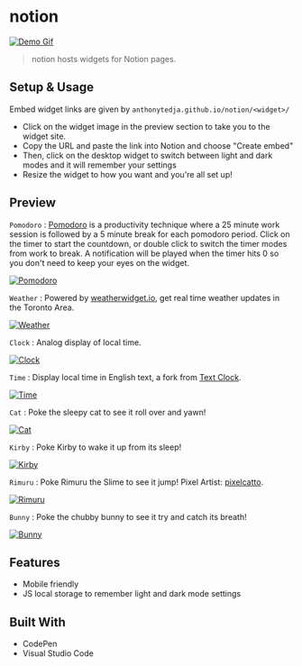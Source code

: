 # notion

[![Demo Gif](assets/demo.gif)](https://github.com/anthonytedja/notion)

> notion hosts widgets for Notion pages.

## Setup & Usage

Embed widget links are given by `anthonytedja.github.io/notion/<widget>/`

- Click on the widget image in the preview section to take you to the widget site.
- Copy the URL and paste the link into Notion and choose "Create embed"
- Then, click on the desktop widget to switch between light and dark modes and it will remember your settings
- Resize the widget to how you want and you're all set up!

## Preview

`Pomodoro` : [Pomodoro](https://todoist.com/productivity-methods/pomodoro-technique) is a productivity technique where a 25 minute work session is followed by a 5 minute break for each pomodoro period. Click on the timer to start the countdown, or double click to switch the timer modes from work to break. A notification will be played when the timer hits 0 so you don't need to keep your eyes on the widget.

[![Pomodoro](assets/pomodoro.jpg)](https://anthonytedja.github.io/notion/pomodoro/)

`Weather` : Powered by [weatherwidget.io](https://weatherwidget.io/), get real time weather updates in the Toronto Area.

[![Weather](assets/weather.jpg)](https://anthonytedja.github.io/notion/weather/)

`Clock` : Analog display of local time.

[![Clock](assets/clock.jpg)](https://anthonytedja.github.io/notion/clock/)

`Time` : Display local time in English text, a fork from [Text Clock](https://github.com/searleb/text-clock-chrome).

[![Time](assets/time.jpg)](https://anthonytedja.github.io/notion/time/)

`Cat` : Poke the sleepy cat to see it roll over and yawn!

[![Cat](assets/cat.jpg)](https://anthonytedja.github.io/notion/cat/)

`Kirby` : Poke Kirby to wake it up from its sleep!

[![Kirby](assets/kirby.jpg)](https://anthonytedja.github.io/notion/kirby/)

`Rimuru` : Poke Rimuru the Slime to see it jump! Pixel Artist: [pixelcatto](https://www.deviantart.com/pixelcatto/art/Rimuru-Tempest-animation-784802109).

[![Rimuru](assets/rimuru.jpg)](https://anthonytedja.github.io/notion/rimuru/)

`Bunny` : Poke the chubby bunny to see it try and catch its breath!

[![Bunny](assets/bunny.jpg)](https://anthonytedja.github.io/notion/bunny/)

## Features

- Mobile friendly
- JS local storage to remember light and dark mode settings

## Built With

- CodePen
- Visual Studio Code

